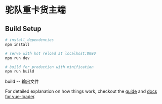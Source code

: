 # 驼队重卡货主端


## Build Setup

``` bash
# install dependencies
npm install

# serve with hot reload at localhost:8080
npm run dev

# build for production with minification
npm run build
```
build -- 输出文件

For detailed explanation on how things work, checkout the [guide](http://vuejs-templates.github.io/webpack/) and [docs for vue-loader](http://vuejs.github.io/vue-loader).
